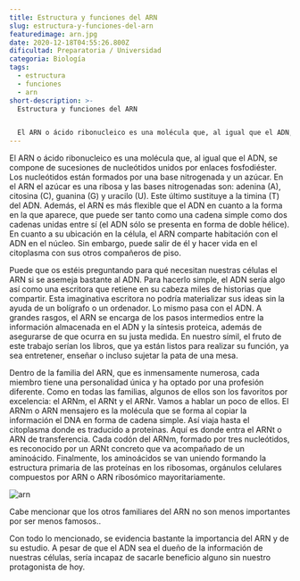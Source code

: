 ```yaml
---
title: Estructura y funciones del ARN
slug: estructura-y-funciones-del-arn
featuredimage: arn.jpg
date: 2020-12-18T04:55:26.800Z
dificultad: Preparatoria / Universidad
categoria: Biología
tags:
  - estructura
  - funciones
  - arn
short-description: >-
  Estructura y funciones del ARN


  El ARN o ácido ribonucleico es una molécula que, al igual que el ADN, se compone de sucesiones de nucleótidos unidos por enlaces fosfodiéster
---
```

El ARN o ácido ribonucleico es una molécula que, al igual que el ADN, se compone de sucesiones de nucleótidos unidos por enlaces fosfodiéster. Los nucleótidos están formados por una base nitrogenada y un azúcar. En el ARN el azúcar es una ribosa y las bases nitrogenadas son: adenina (A), citosina (C), guanina (G) y uracilo (U). Este último sustituye a la timina (T) del ADN. Además, el ARN es más flexible que el ADN en cuanto a la forma en la que aparece, que puede ser tanto como una cadena simple como dos cadenas unidas entre sí (el ADN sólo se presenta en forma de doble hélice). En cuanto a su ubicación en la célula, el ARN comparte habitación con el ADN en el núcleo. Sin embargo, puede salir de él y hacer vida en el citoplasma con sus otros compañeros de piso.

Puede que os estéis preguntando para qué necesitan nuestras células el ARN si se asemeja bastante al ADN. Para hacerlo simple, el ADN sería algo así como una escritora que retiene en su cabeza miles de historias que compartir. Esta imaginativa escritora no podría materializar sus ideas sin la ayuda de un bolígrafo o un ordenador. Lo mismo pasa con el ADN. A grandes rasgos, el ARN se encarga de los pasos intermedios entre la información almacenada en el ADN y la síntesis proteica, además de asegurarse de que ocurra en su justa medida. En nuestro símil, el fruto de este trabajo serían los libros, que ya están listos para realizar su función, ya sea entretener, enseñar o incluso sujetar la pata de una mesa.



Dentro de la familia del ARN, que es inmensamente numerosa, cada miembro tiene una personalidad única y ha optado por una profesión diferente. Como en todas las familias, algunos de ellos son los favoritos por excelencia: el ARNm, el ARNt y el ARNr. Vamos a hablar un poco de ellos. El ARNm o ARN mensajero es la molécula que se forma al copiar la información el DNA en forma de cadena simple. Así viaja hasta el citoplasma donde es traducido a proteínas. Aquí es donde entra el ARNt o ARN de transferencia. Cada codón del ARNm, formado por tres nucleótidos, es reconocido por un ARNt concreto que va acompañado de un aminoácido. Finalmente, los aminoácidos se van uniendo formando la estructura primaria de las proteínas en los ribosomas, orgánulos celulares compuestos por ARN o ARN ribosómico mayoritariamente.

![arn](/assets/arn1.png "arn")



Cabe mencionar que los otros familiares del ARN no son menos importantes por ser menos famosos..



Con todo lo mencionado, se evidencia bastante la importancia del ARN y de su estudio. A pesar de que el ADN sea el dueño de la información de nuestras células, sería incapaz de sacarle beneficio alguno sin nuestro protagonista de hoy.